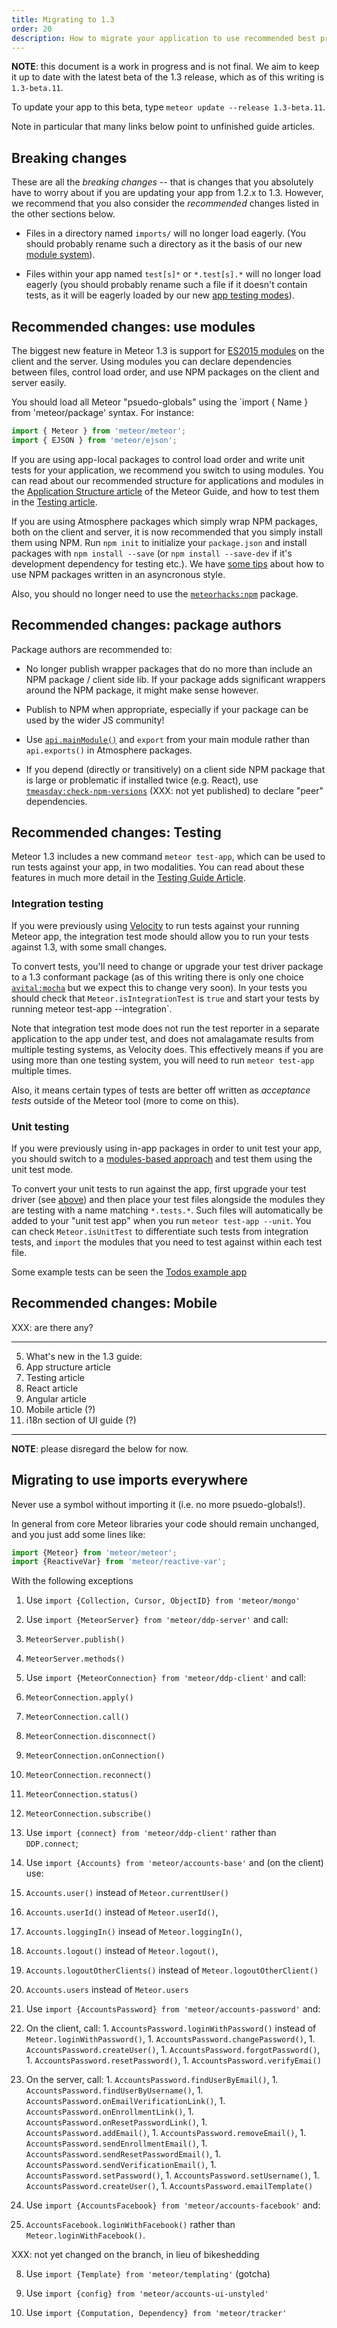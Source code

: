 ```yaml
---
title: Migrating to 1.3
order: 20
description: How to migrate your application to use recommended best practice as of Meteor 1.3.
---
```


**NOTE**: this document is a work in progress and is not final. We aim to keep it up to date with the latest beta of the 1.3 release, which as of this writing is `1.3-beta.11`.

To update your app to this beta, type `meteor update --release 1.3-beta.11`.

Note in particular that many links below point to unfinished guide articles.

<h2 id="breaking-changes">Breaking changes</h2>

These are all the *breaking changes* -- that is changes that you absolutely have to worry about if you are updating your app from 1.2.x to 1.3. However, we recommend that you also consider the *recommended* changes listed in the other sections below.

 - Files in a directory named `imports/` will no longer load eagerly. (You should probably rename such a directory as it the basis of our new [module system](#modules)).

 - Files within your app named `test[s]*` or `*.test[s].*` will no longer load eagerly (you should probably rename such a file if it doesn't contain tests, as it will be eagerly loaded by our new [app testing modes](#testing)).


<h2 id="modules">Recommended changes: use modules</h2>

The biggest new feature in Meteor 1.3 is support for [ES2015 modules](https://developer.mozilla.org/en/docs/web/javascript/reference/statements/import) on the client and the server. Using modules you can declare dependencies between files, control load order, and use NPM packages on the client and server easily.

You should load all Meteor "psuedo-globals" using the `import { Name } from 'meteor/package' syntax. For instance:

```js
import { Meteor } from 'meteor/meteor';
import { EJSON } from 'meteor/ejson';
```

If you are using app-local packages to control load order and write unit tests for your application, we recommend you switch to using modules. You can read about our recommended structure for applications and modules in the [Application Structure article](https://github.com/meteor/guide/blob/structure-content/content/structure.md) of the Meteor Guide, and how to test them in the [Testing article](https://github.com/meteor/guide/blob/testing-modules-content/content/testing.md).

If you are using Atmosphere packages which simply wrap NPM packages, both on the client and server, it is now recommended that you simply install them using NPM. Run `npm init` to initialize your `package.json` and install packages with `npm install --save` (or `npm install --save-dev` if it's development dependency for testing etc.). We have [some tips](https://github.com/meteor/guide/blob/package-content/content/packages.md#converting-between-callbacks-and-fibers) about how to use NPM packages written in an asyncronous style.

Also, you should no longer need to use the [`meteorhacks:npm`](https://atmospherejs.com/meteorhacks/npm) package.

<h2 id="packages">Recommended changes: package authors</h2>

Package authors are recommended to:

  - No longer publish wrapper packages that do no more than include an NPM package / client side lib. If your package adds significant wrappers around the NPM package, it might make sense however.

  - Publish to NPM when appropriate, especially if your package can be used by the wider JS community!

  - Use [`api.mainModule()`](https://github.com/meteor/meteor/blob/release-1.3/packages/modules/README.md#modular-package-structure) and `export` from your main module rather than `api.exports()` in Atmosphere packages.

  - If you depend (directly or transitively) on a client side NPM package that is large or problematic if installed twice (e.g. React), use [`tmeasday:check-npm-versions`](https://github.com/tmeasday/check-npm-versions) (XXX: not yet published) to declare "peer" dependencies.

<h2 id="testing">Recommended changes: Testing</h2>

Meteor 1.3 includes a new command `meteor test-app`, which can be used to run tests against your app, in two modalities. You can read about these features in much more detail in the [Testing Guide Article](https://github.com/meteor/guide/blob/testing-modules-content/content/testing.md).

<h3 id="integration-testing">Integration testing</h3>

If you were previously using [Velocity](http://velocity.meteor.com) to run tests against your running Meteor app, the integration test mode should allow you to run your tests against 1.3, with some small changes.

To convert tests, you'll need to change or upgrade your test driver package to a 1.3 conformant package (as of this writing there is only one choice [`avital:mocha`](https://atmospherejs.com/avital/mocha) but we expect this to change very soon). In your tests you should check that `Meteor.isIntegrationTest` is `true` and start your tests by running meteor test-app --integration`.

Note that integration test mode does not run the test reporter in a separate application to the app under test, and does not amalagamate results from multiple testing systems, as Velocity does. This effectively means if you are using more than one testing system, you will need to run `meteor test-app` multiple times.

Also, it means certain types of tests are better off written as *acceptance tests* outside of the Meteor tool (more to come on this).

<h3 id="unit-testing">Unit testing</h3>

If you were previously using in-app packages in order to unit test your app, you should switch to a [modules-based approach](#modules) and test them using the unit test mode.

To convert your unit tests to run against the app, first upgrade your test driver (see [above](#integration-testing)) and then place your test files alongside the modules they are testing with a name matching `*.tests.*`. Such files will automatically be added to your "unit test app" when you run `meteor test-app --unit`. You can check `Meteor.isUnitTest` to differentiate such tests from integration tests, and `import` the modules that you need to test against within each test file.

Some example tests can be seen the [Todos example app](https://github.com/meteor/todos)

<h2 id="mobile">Recommended changes: Mobile</h2>

XXX: are there any?

---




5. What's new in the 1.3 guide:
  1. App structure article
  2. Testing article
  3. React article
  4. Angular article
  5. Mobile article (?)
  6. i18n section of UI guide (?)


---

**NOTE**: please disregard the below for now.

## Migrating to use imports everywhere

Never use a symbol without importing it (i.e. no more psuedo-globals!).

In general from core Meteor libraries your code should remain unchanged, and you just add some lines like:

```js
import {Meteor} from 'meteor/meteor';
import {ReactiveVar} from 'meteor/reactive-var';
```

With the following exceptions


1. Use `import {Collection, Cursor, ObjectID} from 'meteor/mongo'`

2. Use `import {MeteorServer} from 'meteor/ddp-server'` and call:
  1. `MeteorServer.publish()`
  2. `MeteorServer.methods()`

3. Use `import {MeteorConnection} from 'meteor/ddp-client'` and call:
  1. `MeteorConnection.apply()`
  1. `MeteorConnection.call()`
  1. `MeteorConnection.disconnect()`
  1. `MeteorConnection.onConnection()`
  1. `MeteorConnection.reconnect()`
  1. `MeteorConnection.status()`
  1. `MeteorConnection.subscribe()`

4. Use `import {connect} from 'meteor/ddp-client'` rather than `DDP.connect`;

5. Use `import {Accounts} from 'meteor/accounts-base'` and (on the client) use:
  1. `Accounts.user()` instead of `Meteor.currentUser()`
  2. `Accounts.userId()` instead of `Meteor.userId()`,
  3. `Accounts.loggingIn()` insead of `Meteor.loggingIn()`,
  4. `Accounts.logout()` instead of `Meteor.logout()`,
  5. `Accounts.logoutOtherClients()` instead of `Meteor.logoutOtherClient()`
  6. `Accounts.users` instead of `Meteor.users`
  
6. Use `import {AccountsPassword} from 'meteor/accounts-password'` and:
  1. On the client, call:
    1. `AccountsPassword.loginWithPassword()` instead of `Meteor.loginWithPassword()`,
    1. `AccountsPassword.changePassword()`,
    1. `AccountsPassword.createUser()`,
    1. `AccountsPassword.forgotPassword()`,
    1. `AccountsPassword.resetPassword()`,
    1. `AccountsPassword.verifyEmai()`
  2. On the server, call:
    1. `AccountsPassword.findUserByEmail()`,
    1. `AccountsPassword.findUserByUsername()`,
    1. `AccountsPassword.onEmailVerificationLink()`,
    1. `AccountsPassword.onEnrollmentLink()`,
    1. `AccountsPassword.onResetPasswordLink()`,
    1. `AccountsPassword.addEmail()`,
    1. `AccountsPassword.removeEmail()`,
    1. `AccountsPassword.sendEnrollmentEmail()`,
    1. `AccountsPassword.sendResetPasswordEmail()`,
    1. `AccountsPassword.sendVerificationEmail()`,
    1. `AccountsPassword.setPassword()`,
    1. `AccountsPassword.setUsername()`,
    1. `AccountsPassword.createUser()`,
    1. `AccountsPassword.emailTemplate()`

7. Use `import {AccountsFacebook} from 'meteor/accounts-facebook'` and:
  1. `AccountsFacebook.loginWithFacebook()` rather than `Meteor.loginWithFacebook()`.

  XXX: not yet changed on the branch, in lieu of bikeshedding

8. Use `import {Template} from 'meteor/templating'` (gotcha)

9. Use `import {config} from 'meteor/accounts-ui-unstyled'`

10. Use `import {Computation, Dependency} from 'meteor/tracker'`